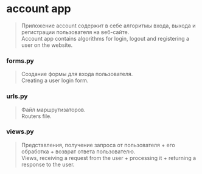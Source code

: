# account app
> Приложение account содержит в себе алгоритмы входа, выхода и регистрации пользователя на веб-сайте.<br/>
> Account app contains algorithms for login, logout and registering a user on the website.
### forms.py
> Создание формы для входа пользователя.<br/>
> Creating a user login form.
### urls.py
> Файл маршрутизаторов.<br/>
> Routers file.
### views.py
> Представления, получение запроса от пользователя + его обработка + возврат ответа пользователю.<br/>
> Views, receiving a request from the user + processing it + returning a response to the user.
